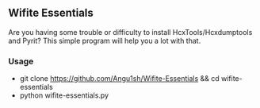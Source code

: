 ## Wifite Essentials

Are you having some trouble or difficulty to install HcxTools/Hcxdumptools and Pyrit? This simple program will help you a lot with that.





### Usage
* git clone https://github.com/Angu1sh/Wifite-Essentials && cd wifite-essentials
* python wifite-essentials.py

